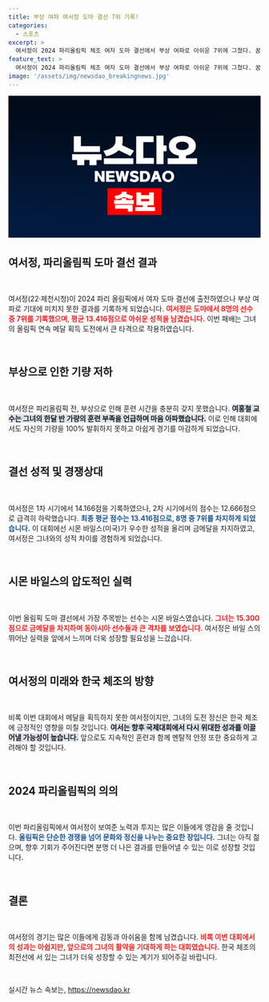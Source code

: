 ```yaml
---
title: 부상 여파 여서정 도마 결선 7위 기록!
categories:
  - 스포츠
excerpt: >
  여서정이 2024 파리올림픽 체조 여자 도마 결선에서 부상 여파로 아쉬운 7위에 그쳤다. 꿈의 과정을 거치며, 한국 체조 역사에 한 획을 긋고자 했던 그녀의 도전이 빛을 잃었다.
feature_text: >
  여서정이 2024 파리올림픽 체조 여자 도마 결선에서 부상 여파로 아쉬운 7위에 그쳤다. 꿈의 과정을 거치며, 한국 체조 역사에 한 획을 긋고자 했던 그녀의 도전이 빛을 잃었다.
image: '/assets/img/newsdao_breakingnews.jpg'
---
```


<p><img src="/assets/img/newsdao_breakingnews.jpg" alt="bookingtag 속보" /></p>

<h2 data-ke-size="size26">여서정, 파리올림픽 도마 결선 결과</h2>

<p data-ke-size="size16">&nbsp;</p>

<p>여서정(22·제천시청)이 2024 파리 올림픽에서 여자 도마 결선에 출전하였으나 부상 여파로 기대에 미치지 못한 결과를 기록하게 되었습니다. <b><span style="color: #ee2323;">여서정은 도마에서 8명의 선수 중 7위를 기록했으며, 평균 13.416점으로 아쉬운 성적을 남겼습니다.</span></b> 이번 패배는 그녀의 올림픽 연속 메달 획득 도전에서 큰 타격으로 작용하였습니다. </p>

<p data-ke-size="size16">&nbsp;</p>

<h2 data-ke-size="size26">부상으로 인한 기량 저하</h2>

<p data-ke-size="size16">&nbsp;</p>

<p>여서정은 파리올림픽 전, 부상으로 인해 훈련 시간을 충분히 갖지 못했습니다. <b><span style="background-color: #21538527;">여홍철 교수는 그녀의 한달 반 가량의 훈련 부족을 언급하며 마음 아파했습니다.</span></b> 이로 인해 대회에서도 자신의 기량을 100% 발휘하지 못하고 아쉽게 경기를 마감하게 되었습니다. </p>

<p data-ke-size="size16">&nbsp;</p>

<h2 data-ke-size="size26">결선 성적 및 경쟁상대</h2>

<p data-ke-size="size16">&nbsp;</p>

<p>여서정은 1차 시기에서 14.166점을 기록하였으나, 2차 시기에서의 점수는 12.666점으로 급격히 하락했습니다. <b><span style="color: #1a5490;">최종 평균 점수는 13.416점으로, 8명 중 7위를 차지하게 되었습니다.</span></b> 이 대회에선 시몬 바일스(미국)가 우수한 성적을 올리며 금메달을 차지하였고, 여서정은 그녀와의 성적 차이를 경험하게 되었습니다.</p>

<p data-ke-size="size16">&nbsp;</p>

<h2 data-ke-size="size26">시몬 바일스의 압도적인 실력</h2>

<p data-ke-size="size16">&nbsp;</p>

<p>이번 올림픽 도마 결선에서 가장 주목받는 선수는 시몬 바일스였습니다. <b><span style="color: #ee2323;">그녀는 15.300점으로 금메달을 차지하며 동아시아 선수들과 큰 격차를 보였습니다.</span></b> 여서정은 바일 스의 뛰어난 실력을 앞에서 느끼며 더욱 성장할 필요성을 느겄습니다. </p>

<p data-ke-size="size16">&nbsp;</p>

<h2 data-ke-size="size26">여서정의 미래와 한국 체조의 방향</h2>

<p data-ke-size="size16">&nbsp;</p>

<p>비록 이번 대회에서 메달을 획득하지 못한 여서정이지만, 그녀의 도전 정신은 한국 체조에 긍정적인 영향을 미칠 것입니다. <b><span style="background-color: #21538527;">여서는 향후 국제대회에서 다시 위대한 성과를 이끌어낼 가능성이 높습니다.</span></b> 앞으로도 지속적인 훈련과 함께 멘탈적 안정 또한 중요하게 고려해야 할 것입니다. </p>

<p data-ke-size="size16">&nbsp;</p>

<h2 data-ke-size="size26">2024 파리올림픽의 의의</h2>

<p data-ke-size="size16">&nbsp;</p>

<p>이번 파리올림픽에서 여서정이 보여준 노력과 투지는 많은 이들에게 영감을 줄 것입니다. <b><span style="color: #1a5490;">올림픽은 단순한 경쟁을 넘어 문화와 정신을 나누는 중요한 장입니다.</span></b> 그녀는 아직 젊으며, 향후 기회가 주어진다면 분명 더 나은 결과를 만들어낼 수 있는 이로 성장할 것입니다.</p>

<p data-ke-size="size16">&nbsp;</p>

<h2 data-ke-size="size26">결론</h2>

<p data-ke-size="size16">&nbsp;</p>

<p>여서정의 경기는 많은 이들에게 감동과 아쉬움을 함께 남겼습니다. <b><span style="color: #ee2323;">비록 이번 대회에서의 성과는 아쉽지만, 앞으로의 그녀의 활약을 기대하게 하는 대회였습니다.</span></b> 한국 체조의 최전선에 서 있는 그녀가 더욱 성장할 수 있는 계기가 되어주길 바랍니다.</p>

<p data-ke-size="size16">&nbsp;</p>
실시간 뉴스 속보는, <a href="https://newsdao.kr" rel="dofollow">https://newsdao.kr</a>


